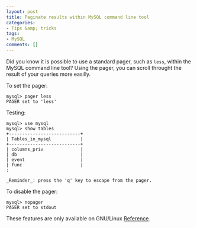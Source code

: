 ```yaml
---
layout: post
title: Paginate results within MySQL command line tool
categories:
- Tips &amp; tricks
tags:
- MySQL
comments: []
---
```


Did you know it is possible to use a standard pager, such as `less`, within the MySQL command line tool?
Using the pager, you can scroll throught the result of your queries more easilly.

To set the pager:

```
mysql> pager less
PAGER set to 'less'
```

Testing:

```
mysql> use mysql
mysql> show tables
+---------------------------+
| Tables_in_mysql           |
+---------------------------+
| columns_priv              |
| db                        |
| event                     |
| func                      |
:

_Reminder_: press the 'q' key to escape from the pager.
```

To disable the pager:

```
mysql> nopager
PAGER set to stdout
```

These features are only available on GNU/Linux [Reference](http://dev.mysql.com/doc/refman/5.5/en/mysql-commands.html).
